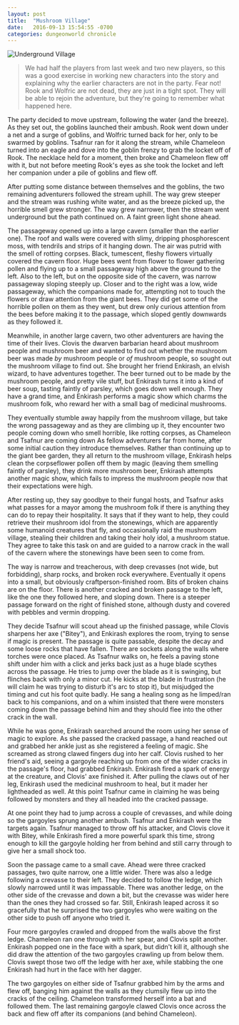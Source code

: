 ```yaml
---
layout: post
title:  "Mushroom Village"
date:   2016-09-13 15:54:55 -0700
categories: dungeonworld chronicle
---
```

![Underground Village](/dw-chronicles/images/village.png)

> We had half the players from last week and two new players, so this was a good exercise in working
> new characters into the story and explaining why the earlier characters are not in the party. Fear
> not! Rook and Wolfric are not dead, they are just in a tight spot. They will be able to rejoin the
> adventure, but they're going to remember what happened here.

The party decided to move upstream, following the water (and the breeze). As they set out, the goblins
launched their ambush. Rook went down under a net and a surge of goblins, and Wolfric turned back for her,
only to be swarmed by goblins. Tsafnur ran for it along the stream, while Chameleon turned into an eagle
and dove into the goblin frenzy to grab the locket off of Rook. The necklace held for a moment,
then broke and Chameleon flew off with it, but not before meeting Rook's eyes as she took the locket
and left her companion under a pile of goblins and flew off.

After putting some distance between themselves and the goblins, the two remaining adventurers
followed the stream uphill. The way grew steeper and the stream was rushing white water, and
as the breeze picked up, the horrible smell grew stronger. The way grew narrower, then the stream
went underground but the path continued on. A faint green light shone ahead.

The passageway opened up into a large cavern (smaller than the earlier one). The roof and walls
were covered with slimy, dripping phosphorescent moss, with tendrils and strips of it hanging down.
The air was putrid with the smell of rotting corpses. Black, tumescent, fleshy flowers virtually
covered the cavern floor. Huge bees went from flower to flower gathering pollen and flying up to
a small passageway high above the ground to the left. Also to the left, but on the opposite side
of the cavern, was narrow passageway sloping steeply up. Closer and to the right was a low, wide
passageway, which the companions made for, attempting not to touch the flowers or draw  attention
from the giant bees. They did get some of the horrible pollen on them as they went, but drew only
curious attention from the bees before making it to the passage, which sloped gently downwards as
they followed it.

Meanwhile, in another large cavern, two other adventurers are having the time of their lives.
Clovis the dwarven barbarian heard about mushroom people and mushroom beer and wanted to find
out whether the mushroom beer was made *by* mushroom people or *of* mushroom people, so sought
out the mushroom village to find out. She brought her friend Enkirash, an elvish wizard, to
have adventures together. The beer turned out to be made by the mushroom people, and pretty
vile stuff, but Enkirash turns it into a kind of beer soup, tasting faintly of parsley,
which goes down well enough. They have a grand time, and Enkirash performs a magic show which
charms the mushroom folk, who reward her with a small bag of medicinal mushrooms.

They eventually stumble away happily from the mushroom village, but take the wrong passageway
and as they are climbing up it, they encounter two people coming down who smell horrible, like
rotting corpses, as Chameleon and Tsafnur are coming down As fellow adventurers far from home,
after some initial caution they introduce themselves. Rather than continuing up to the giant bee
garden, they all return to the mushroom village, Enkirash helps clean the corpseflower
pollen off them by magic (leaving them smelling faintly of parsley), they drink more mushroom
beer, Enkirash attempts another magic show, which fails to impress the mushroom people now
that their expectations were high.

After resting up, they say goodbye to their fungal hosts, and Tsafnur asks what passes for
a mayor among the mushroom folk if there is anything they can do to repay their hospitality.
It says that if they want to help, they could retrieve their mushroom idol from the stonewings,
which are apparently some humanoid creatures that fly, and occasionally raid the mushroom
village, stealing their children and taking their holy idol, a mushroom statue. They agree
to take this task on and are guided to a narrow crack in the wall of the cavern where the
stonewings have been seen to come from.

The way is narrow and treacherous, with deep crevasses (not wide, but forbidding), sharp
rocks, and broken rock everywhere. Eventually it opens into a small, but obviously
craftperson-finished room. Bits of broken chains are on the floor. There is another cracked
and broken passage to the left, like the one they followed here, and sloping down. There is
a steeper passage forward on the right of finished stone, although dusty and covered with
pebbles and vermin dropping.

They decide Tsafnur will scout ahead up the finished passage, while Clovis sharpens her
axe ("Bitey"), and Enkirash explores the room, trying to sense if magic is present.
The passage is quite passable, despite the decay and some loose rocks that have fallen.
There are sockets along the walls where torches were once placed. As Tsafnur walks
on, he feels a paving stone shift under him with a click and jerks back just as a
huge blade scythes across the passage. He tries to jump over the blade as it is swinging,
but flinches back with only a minor cut. He kicks at the blade in frustration (he will
claim he was trying to disturb it's arc to stop it), but misjudged the timing and
cut his foot quite badly. He sang a healing song as he limped/ran back to his
companions, and on a whim insisted that there were monsters coming down the passage
behind him and they should flee into the other crack in the wall.

While he was gone, Enkirash searched around the room using her sense of magic to
explore. As she passed the cracked passage, a hand reached out and grabbed her ankle
just as she registered a feeling of magic. She screamed as strong clawed fingers dug
into her calf. Clovis rushed to her friend's aid, seeing a gargoyle reaching up from
one of the wider cracks in the passage's floor, had grabbed Enkirash. Enkirash fired
a spark of energy at the creature, and Clovis' axe finished it. After pulling the
claws out of her leg, Enkirash used the medicinal mushroom to heal, but it mader her
lightheaded as well. At this point Tsafnur came in claiming he was being followed by
monsters and they all headed into the cracked passage.

At one point they had to jump across a couple of crevasses, and while doing so the
gargoyles sprung another ambush. Tsafnur and Enkirash were the targets again. Tsafnur
managed to throw off his attacker, and Clovis clove it with Bitey, while Enkirash
fired a more powerful spark this time, strong enough to kill the gargoyle holding her
from behind and still carry through to give her a small shock too.

Soon the passage came to a small cave. Ahead were three cracked passages, two quite narrow,
one a little wider. There was also a ledge following a crevasse to their left. They
decided to follow the ledge, which slowly narrowed until it was impassable. There was another
ledge, on the other side of the crevasse and down a bit, but the crevasse was wider
here than the ones they had crossed so far. Still, Enkirash leaped across it so gracefully
that he surprised the two gargoyles who were waiting on the other side to push off
anyone who tried it.

Four more gargoyles crawled and dropped from the walls above the first ledge. Chameleon
ran one through with her spear, and Clovis split another. Enkirash popped one in the
face with a spark, but didn't kill it, although she did draw the attention of the two
gargoyles crawling up from below them. Clovis swept those two off the ledge with her axe,
while stabbing the one Enkirash had hurt in the face with her dagger.

The two gargoyles on either side of Tsafnur grabbed him by the arms and flew off, banging
him against the walls as they clumsily flew up into the cracks of the ceiling.
Chameleon transformed herself into a bat and followed them. The last remaining gargoyle
clawed Clovis once across the back and flew off after its companions (and behind
Chameleon).
